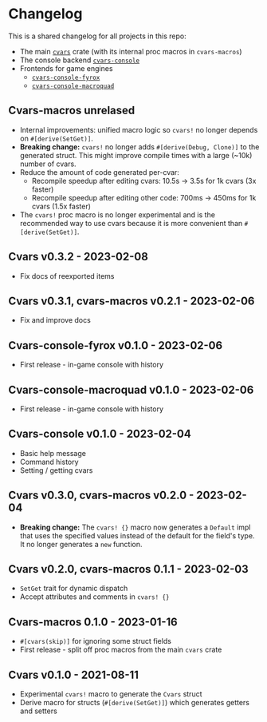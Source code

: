 # Changelog

This is a shared changelog for all projects in this repo:

- The main [`cvars`](https://crates.io/crates/cvars) crate (with its internal proc macros in `cvars-macros`)
- The console backend [`cvars-console`](https://crates.io/crates/cvars-console)
- Frontends for game engines
  - [`cvars-console-fyrox`](https://crates.io/crates/cvars-console-fyrox)
  - [`cvars-console-macroquad`](https://crates.io/crates/cvars-console-macroquad)

## Cvars-macros unrelased

- Internal improvements: unified macro logic so `cvars!` no longer depends on `#[derive(SetGet)]`.
- **Breaking change:** `cvars!` no longer adds `#[derive(Debug, Clone)]` to the generated struct. This might improve compile times with a large (~10k) number of cvars.
- Reduce the amount of code generated per-cvar:
  - Recompile speedup after editing cvars: 10.5s -> 3.5s for 1k cvars (3x faster)
  - Recompile speedup after editing other code: 700ms -> 450ms for 1k cvars (1.5x faster)
- The `cvars!` proc macro is no longer experimental and is the recommended way to use cvars because it is more convenient than `#[derive(SetGet)]`.

## Cvars v0.3.2 - 2023-02-08

- Fix docs of reexported items

## Cvars v0.3.1, cvars-macros v0.2.1 - 2023-02-06

- Fix and improve docs

## Cvars-console-fyrox v0.1.0 - 2023-02-06

- First release - in-game console with history

## Cvars-console-macroquad v0.1.0 - 2023-02-06

- First release - in-game console with history

## Cvars-console v0.1.0 - 2023-02-04

- Basic help message
- Command history
- Setting / getting cvars

## Cvars v0.3.0, cvars-macros v0.2.0 - 2023-02-04

- **Breaking change:** The `cvars! {}` macro now generates a `Default` impl that uses the specified values instead of the default for the field's type. It no longer generates a `new` function.

## Cvars v0.2.0, cvars-macros 0.1.1 - 2023-02-03

- `SetGet` trait for dynamic dispatch
- Accept attributes and comments in `cvars! {}`

## Cvars-macros 0.1.0 - 2023-01-16

- `#[cvars(skip)]` for ignoring some struct fields
- First release - split off proc macros from the main `cvars` crate

## Cvars v0.1.0 - 2021-08-11

- Experimental `cvars!` macro to generate the `Cvars` struct
- Derive macro for structs (`#[derive(SetGet)]`) which generates getters and setters
